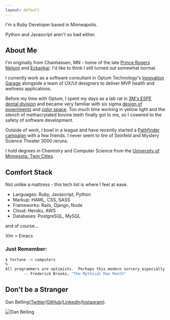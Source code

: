 ```yaml
---
layout: default
---
```


I'm a Ruby Developer based in Minneapolis.

Python and Javascript aren't so bad either.

## About Me

I'm originally from Chanhassen, MN - home of the late [Prince Rogers Nelson](https://en.wikipedia.org/wiki/Prince_(musician)) and [Eckankar](https://en.wikipedia.org/wiki/Eckankar). I'd like to think I still turned out somewhat normal.

I currently work as a software consultant in Optum Technology's [Innovation Garage](http://www.thegarage.us) alongside a team of UX/UI designers to deliver MVP health and wellness applications.

Before my time with Optum, I spent my days as a lab rat in [3M's ESPE dental division](http://www.3m.com/3M/en_US/dental-us/) and became very familiar with six sigma [design of experiments](https://www.isixsigma.com/tools-templates/design-of-experiments-doe/design-experiments-software-testing/) and [color space](https://en.wikipedia.org/wiki/Lab_color_space). Too much time working in yellow light and the stench of methacrylated bovine teeth finally got to me, so I cowered to the safety of software development.

Outside of work, I bowl in a league and have recently started a [Pathfinder campaign](http://paizo.com/pathfinderRPG) with a few friends. I never seem to tire of Seinfeld and Mystery Science Theater 3000 reruns.

I hold degrees in Chemistry and Computer Science from the [University of Minnesota, Twin Cities](http://twin-cities.umn.edu).

## Comfort Stack

Not unlike a mattress - this tech list is where I feel at ease.

* Languages: Ruby, Javascript, Python
* Markup: HAML, CSS, SASS
* Frameworks: Rails, Django, Node
* Cloud: Heroku, AWS
* Databases: PostgreSQL, MySQL

and of course...

Vim > Emacs

### Just Remember:

~~~bash
$ fortune -m computers
%
All programmers are optimists.  Perhaps this modern sorcery especially attracts those who believe in happy endings and fairy godmothers.  Perhaps the hundreds of nitty frustrations drive away all but those who habitually focus on the end goal.  Perhaps it is merely that computers are young, programmers are younger, and the young are always optimists.  But however the selection process works, the result is indisputable: "This time it will surely run," or "I just found the last bug."
		-- Frederick Brooks, "The Mythical Man Month"
~~~

## Don't be a Stranger

Dan Belling([Twitter](http://twitter.com/dannybeeeee)/[GitHub](http://github.com/dbelling)/[LinkedIn](https://linkedin.com/in/danbelling)/[Instagram](https://instagram.com/danbelling)).

![Dan Belling](https://en.gravatar.com/userimage/98488740/1ed6362f5e4b124756a61d23243b7ac8?size=200)
